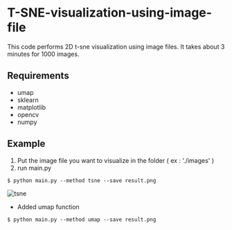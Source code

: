 # T-SNE-visualization-using-image-file

This code performs 2D t-sne visualization using image files.
It takes about 3 minutes for 1000 images.

## Requirements
* umap
* sklearn
* matplotlib
* opencv
* numpy

## Example

1. Put the image file you want to visualize in the folder ( ex : './images' )
2. run main.py 
```
$ python main.py --method tsne --save result.png
```
![tsne](https://user-images.githubusercontent.com/54341727/125231339-8cbdcf00-e315-11eb-9e52-84c8cf8793ae.png)

+ Added umap function
```
$ python main.py --method umap --save result.png
```
